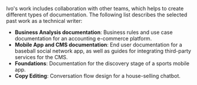 Ivo's work includes collaboration with other teams, which helps to create different types of documentation. The following list describes the selected past work as a technical writer:

- **Business Analysis documentation**: Business rules and use case documentation for an accounting e-commerce platform.
- **Mobile App and CMS documentation**: End user documentation for a baseball social network app, as well as guides for integrating third-party services for the CMS. 
- **Foundations**: Documentation for the discovery stage of a sports mobile app.
- **Copy Editing**: Conversation flow design for a house-selling chatbot.
